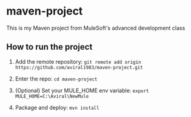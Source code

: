 # maven-project

This is my Maven project from MuleSoft's advanced development class

## How to run the project

1. Add the remote repository: `git remote add origin https://github.com/aviral1983/maven-project.git`

1. Enter the repo: `cd maven-project`

1. (Optional) Set your MULE_HOME env variable: `export MULE_HOME=C:\Aviral\NewMule`

1. Package and deploy: `mvn install`